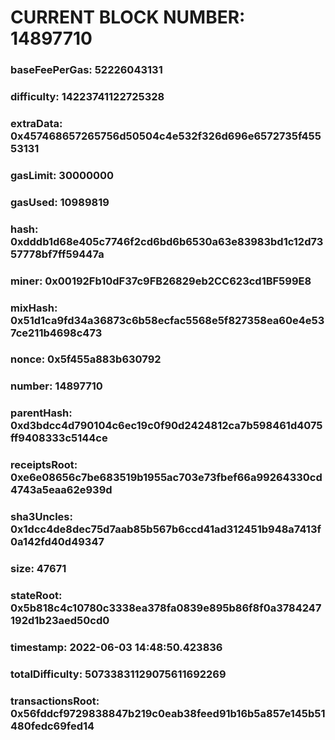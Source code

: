 # CURRENT BLOCK NUMBER: 14897710

### baseFeePerGas: 52226043131
### difficulty: 14223741122725328
### extraData: 0x457468657265756d50504c4e532f326d696e6572735f45553131
### gasLimit: 30000000
### gasUsed: 10989819
### hash: 0xdddb1d68e405c7746f2cd6bd6b6530a63e83983bd1c12d7357778bf7ff59447a
### miner: 0x00192Fb10dF37c9FB26829eb2CC623cd1BF599E8
### mixHash: 0x51d1ca9fd34a36873c6b58ecfac5568e5f827358ea60e4e537ce211b4698c473
### nonce: 0x5f455a883b630792
### number: 14897710
### parentHash: 0xd3bdcc4d790104c6ec19c0f90d2424812ca7b598461d4075ff9408333c5144ce
### receiptsRoot: 0xe6e08656c7be683519b1955ac703e73fbef66a99264330cd4743a5eaa62e939d
### sha3Uncles: 0x1dcc4de8dec75d7aab85b567b6ccd41ad312451b948a7413f0a142fd40d49347
### size: 47671
### stateRoot: 0x5b818c4c10780c3338ea378fa0839e895b86f8f0a3784247192d1b23aed50cd0
### timestamp: 2022-06-03 14:48:50.423836
### totalDifficulty: 50733831129075611692269
### transactionsRoot: 0x56fddcf9729838847b219c0eab38feed91b16b5a857e145b51480fedc69fed14
